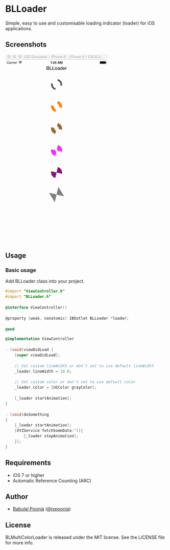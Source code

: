 # BLLoader
Simple, easy to use and customisable loading indicator (loader) for iOS applications.

## Screenshots

![Example](./Screens/loader_screenshot.gif "Example View")

## Usage

### Basic usage

Add BLLoader class into your project.

```objective-c
#import "ViewController.h"
#import "BLLoader.h"

@interface ViewController()

@property (weak, nonatomic) IBOutlet BLLoader *loader;

@end
```

```objective-c
@implementation ViewController

- (void)viewDidLoad {
    [super viewDidLoad];
    
    // Set custom lineWidth or don't set to use default lineWidth
    _loader.lineWidth = 10.0;
    
    // Set custom color or don't set to use default color 
    _loader.color = [UIColor grayColor];
    
    [_loader startAnimation];
}

- (void)doSomething
{    
    [_loader startAnimation];
    [XYZService fetchSomeData:^(){
        [_loader stopAnimation];
    }];
}
```

## Requirements

- iOS 7 or higher
- Automatic Reference Counting (ARC)

## Author

- [Babulal Poonia](https://github.com/BLPoonia) ([@ixpoonia](https://twitter.com/ixpoonia))

## License

BLMultiColorLoader is released under the MIT license. See the LICENSE file for more info.
